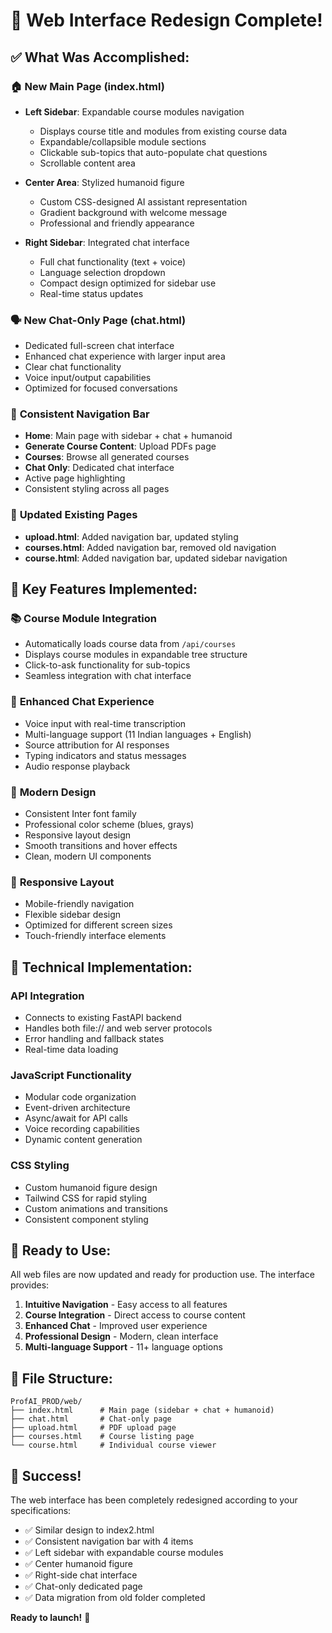 # 🎨 Web Interface Redesign Complete!

## ✅ **What Was Accomplished:**

### 🏠 **New Main Page (index.html)**
- **Left Sidebar**: Expandable course modules navigation
  - Displays course title and modules from existing course data
  - Expandable/collapsible module sections
  - Clickable sub-topics that auto-populate chat questions
  - Scrollable content area

- **Center Area**: Stylized humanoid figure
  - Custom CSS-designed AI assistant representation
  - Gradient background with welcome message
  - Professional and friendly appearance

- **Right Sidebar**: Integrated chat interface
  - Full chat functionality (text + voice)
  - Language selection dropdown
  - Compact design optimized for sidebar use
  - Real-time status updates

### 🗣️ **New Chat-Only Page (chat.html)**
- Dedicated full-screen chat interface
- Enhanced chat experience with larger input area
- Clear chat functionality
- Voice input/output capabilities
- Optimized for focused conversations

### 🧭 **Consistent Navigation Bar**
- **Home**: Main page with sidebar + chat + humanoid
- **Generate Course Content**: Upload PDFs page
- **Courses**: Browse all generated courses
- **Chat Only**: Dedicated chat interface
- Active page highlighting
- Consistent styling across all pages

### 🔄 **Updated Existing Pages**
- **upload.html**: Added navigation bar, updated styling
- **courses.html**: Added navigation bar, removed old navigation
- **course.html**: Added navigation bar, updated sidebar navigation

## 🎯 **Key Features Implemented:**

### 📚 **Course Module Integration**
- Automatically loads course data from `/api/courses`
- Displays course modules in expandable tree structure
- Click-to-ask functionality for sub-topics
- Seamless integration with chat interface

### 🤖 **Enhanced Chat Experience**
- Voice input with real-time transcription
- Multi-language support (11 Indian languages + English)
- Source attribution for AI responses
- Typing indicators and status messages
- Audio response playback

### 🎨 **Modern Design**
- Consistent Inter font family
- Professional color scheme (blues, grays)
- Responsive layout design
- Smooth transitions and hover effects
- Clean, modern UI components

### 📱 **Responsive Layout**
- Mobile-friendly navigation
- Flexible sidebar design
- Optimized for different screen sizes
- Touch-friendly interface elements

## 🔧 **Technical Implementation:**

### **API Integration**
- Connects to existing FastAPI backend
- Handles both file:// and web server protocols
- Error handling and fallback states
- Real-time data loading

### **JavaScript Functionality**
- Modular code organization
- Event-driven architecture
- Async/await for API calls
- Voice recording capabilities
- Dynamic content generation

### **CSS Styling**
- Custom humanoid figure design
- Tailwind CSS for rapid styling
- Custom animations and transitions
- Consistent component styling

## 🚀 **Ready to Use:**

All web files are now updated and ready for production use. The interface provides:

1. **Intuitive Navigation** - Easy access to all features
2. **Course Integration** - Direct access to course content
3. **Enhanced Chat** - Improved user experience
4. **Professional Design** - Modern, clean interface
5. **Multi-language Support** - 11+ language options

## 📁 **File Structure:**
```
ProfAI_PROD/web/
├── index.html      # Main page (sidebar + chat + humanoid)
├── chat.html       # Chat-only page
├── upload.html     # PDF upload page
├── courses.html    # Course listing page
└── course.html     # Individual course viewer
```

## 🎉 **Success!**

The web interface has been completely redesigned according to your specifications:
- ✅ Similar design to index2.html
- ✅ Consistent navigation bar with 4 items
- ✅ Left sidebar with expandable course modules
- ✅ Center humanoid figure
- ✅ Right-side chat interface
- ✅ Chat-only dedicated page
- ✅ Data migration from old folder completed

**Ready to launch!** 🚀